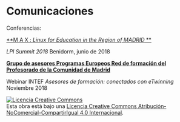 # Comunicaciones
Conferencias:

[**M A X : *Linux for Education in the Region of MADRID* **](https://github.com/maxezek/publicaciones/blob/master/Comunicaciones/ezequiel_cabrillo_presentationLPI.pdf) 

*LPI Summit 2018* 
Benidorm, junio de 2018

[**Grupo de asesores Programas Europeos Red de formación del Profesorado de la Comunidad de Madrid**](https://github.com/maxezek/publicaciones/blob/master/Comunicaciones/webinareTwinningSHAREABLE.pdf) 

Webinar INTEF *Asesores de formación: conectados con eTwinning*
Noviembre 2018

[![Licencia Creative Commons](https://i.creativecommons.org/l/by-nc-sa/4.0/88x31.png)](http://creativecommons.org/licenses/by-nc-sa/4.0/)  
Esta obra está bajo una [Licencia Creative Commons Atribución-NoComercial-CompartirIgual 4.0 Internacional](http://creativecommons.org/licenses/by-nc-sa/4.0/).
